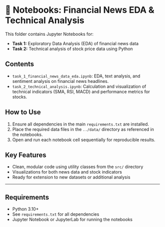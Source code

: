 # 📓 Notebooks: Financial News EDA & Technical Analysis

This folder contains Jupyter Notebooks for:
- **Task 1:** Exploratory Data Analysis (EDA) of financial news data
- **Task 2:** Technical analysis of stock price data using Python

## Contents
- `task_1_financial_news_data_eda.ipynb`: EDA, text analysis, and sentiment analysis on financial news headlines.
- `task_2_technical_analysis.ipynb`: Calculation and visualization of technical indicators (SMA, RSI, MACD) and performance metrics for stocks.

## How to Use
1. Ensure all dependencies in the main `requirements.txt` are installed.
2. Place the required data files in the `../data/` directory as referenced in the notebooks.
3. Open and run each notebook cell sequentially for reproducible results.

## Key Features
- Clean, modular code using utility classes from the `src/` directory
- Visualizations for both news data and stock indicators
- Ready for extension to new datasets or additional analysis

---
## Requirements
- Python 3.10+
- See `requirements.txt` for all dependencies
- Jupyter Notebook or JupyterLab for running the notebooks